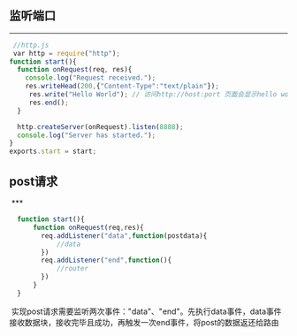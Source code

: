 
## 监听端口
  ***
  ```javascript
  //http.js
  var http = require("http");
  function start(){
    function onRequest(req, res){
      console.log("Request received.");
      res.writeHead(200,{"Content-Type":"text/plain"});
      res.write("Hello World"); // 访问http://host:port 页面会显示hello world
      res.end();
    }

    http.createServer(onRequest).listen(8888);
    console.log("Server has started.");
  }
  exports.start = start;
  ```
## post请求
  ***
```javascript
  function start(){
      function onRequest(req,res){
        req.addListener("data",function(postdata){
            //data
        })
        req.addListener("end",function(){
            //router
        })
      }
  }
```
  实现post请求需要监听两次事件："data"、"end"。先执行data事件，data事件接收数据块，接收完毕且成功，再触发一次end事件，将post的数据返还给路由
